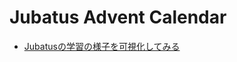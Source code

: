 # Jubatus Advent Calendar

- [Jubatusの学習の様子を可視化してみる](http://qiita.com/shiodat/items/590243d49b24edf5695e)

